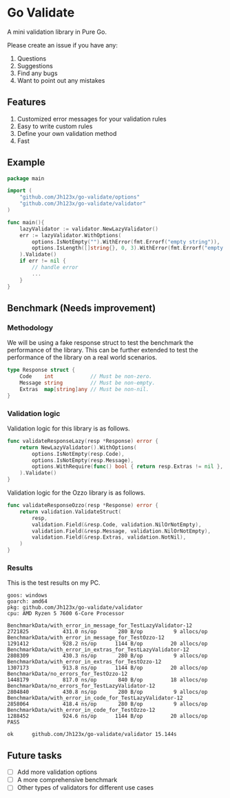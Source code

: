 # Go Validate

A mini validation library in Pure Go.

Please create an issue if you have any:

1. Questions
2. Suggestions
3. Find any bugs
4. Want to point out any mistakes

## Features

1. Customized error messages for your validation rules
2. Easy to write custom rules
3. Define your own validation method
4. Fast

## Example

```go
package main

import (
    "github.com/Jh123x/go-validate/options"
    "github.com/Jh123x/go-validate/validator"
)

func main(){
    lazyValidator := validator.NewLazyValidator()
	err := lazyValidator.WithOptions(
		options.IsNotEmpty("").WithError(fmt.Errorf("empty string")),             // Fails and returns error.
		options.IsLength([]string{}, 0, 3).WithError(fmt.Errorf("empty string")), // Will not be evaluated.
	).Validate()
    if err != nil {
        // handle error
        ...
    }
}
```

## Benchmark (Needs improvement)

### Methodology

We will be using a fake response struct to test the benchmark the performance of the library.
This can be further extended to test the performance of the library on a real world scenarios.

```go
type Response struct {
	Code    int            // Must be non-zero.
	Message string         // Must be non-empty.
	Extras  map[string]any // Must be non-nil.
}
```

### Validation logic

Validation logic for this library is as follows.

```go
func validateResponseLazy(resp *Response) error {
	return NewLazyValidator().WithOptions(
		options.IsNotEmpty(resp.Code),
		options.IsNotEmpty(resp.Message),
		options.WithRequire(func() bool { return resp.Extras != nil }, errTest),
	).Validate()
}

```

Validation logic for the Ozzo library is as follows.

```go
func validateResponseOzzo(resp *Response) error {
	return validation.ValidateStruct(
		resp,
		validation.Field(&resp.Code, validation.NilOrNotEmpty),
		validation.Field(&resp.Message, validation.NilOrNotEmpty),
		validation.Field(&resp.Extras, validation.NotNil),
	)
}
```

### Results

This is the test results on my PC.

```
goos: windows
goarch: amd64
pkg: github.com/Jh123x/go-validate/validator
cpu: AMD Ryzen 5 7600 6-Core Processor

BenchmarkData/with_error_in_message_for_TestLazyValidator-12         	 2721825	       431.0 ns/op	     280 B/op	       9 allocs/op
BenchmarkData/with_error_in_message_for_TestOzzo-12                  	 1291412	       928.2 ns/op	    1144 B/op	      20 allocs/op
BenchmarkData/with_error_in_extras_for_TestLazyValidator-12          	 2808309	       430.3 ns/op	     280 B/op	       9 allocs/op
BenchmarkData/with_error_in_extras_for_TestOzzo-12                   	 1307173	       913.8 ns/op	    1144 B/op	      20 allocs/op
BenchmarkData/no_errors_for_TestOzzo-12                              	 1448179	       817.0 ns/op	     840 B/op	      18 allocs/op
BenchmarkData/no_errors_for_TestLazyValidator-12                     	 2804840	       430.8 ns/op	     280 B/op	       9 allocs/op
BenchmarkData/with_error_in_code_for_TestLazyValidator-12            	 2858064	       418.4 ns/op	     280 B/op	       9 allocs/op
BenchmarkData/with_error_in_code_for_TestOzzo-12                     	 1288452	       924.6 ns/op	    1144 B/op	      20 allocs/op
PASS

ok  	github.com/Jh123x/go-validate/validator	15.144s
```

## Future tasks

- [ ] Add more validation options
- [ ] A more comprehensive benchmark
- [ ] Other types of validators for different use cases
